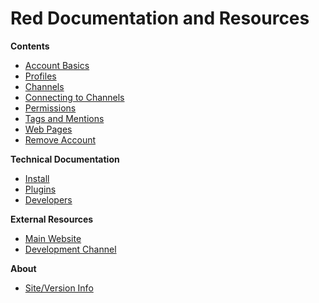 Red Documentation and Resources
===============================


**Contents**

* [Account Basics](help/Account-Basics)
* [Profiles](help/Profiles)
* [Channels](help/Channels)
* [Connecting to Channels](help/Connecting-to-Channels)
* [Permissions](help/Permissions)
* [Tags and Mentions](help/Tags-and-Mentions)
* [Web Pages](help/Webpages)
* [Remove Account](help/Remove-Account)

**Technical Documentation**

* [Install](help/Install)
* [Plugins](help/Plugins)
* [Developers](help/Developers)


**External Resources**

* [Main Website](http://friendica.com)
* [Development Channel](http://zothub.com/channel/one)

**About**

* [Site/Version Info](siteinfo)
